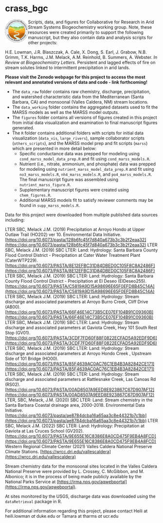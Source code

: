 # crass_bgc

<img align="left" width="15%" src=figures/CRASS_logo.png> 

Scripts, data, and figures for Collaborative for Research in Arid Stream Systems Biogeochemistry working group. Note, these resources were created primarily to support the following manuscript, but they also contain data and analysis scripts for other projects:

H.E. Lowman, J.R. Blaszczak, A. Cale, X. Dong, S. Earl, J. Grabow, N.B. Grimm, T.K. Harms, J.M. Melack, A.M. Reinhold, B. Summers, A. Webster. *In Review at Biogeochemistry Letters*. Persistent and lagged effects of fire on stream solutes linked to intermittent precipitation in arid lands.

**Please visit the Zenodo webpage for this project to access the most relevant and annotated versions of data and code - link forthcoming!**

- The `data_raw` folder contains raw chemistry, discharge, precipitation, and watershed characteristic data from the Mediterranean (Santa Barbara, CA) and monsoonal (Valles Caldera, NM) stream locations.
- The `data_working` folder contains the aggregated datasets used to fit the MARSS models as well as the MARSS model outputs.
- The `figures` folder contains all versions of figures created in this project from initial data visualization and examination to final manuscript figures generated.
- The `R` folder contains additional folders with scripts for initial data visualization (`data_vis`, `large_rivers`), sample collaborator scripts (`others_scripts`), and the MARSS model prep and fit scripts (`marss`) which are presented in more detail below:
  - Specific conductance data was prepped for modeling using `cond_marss_model_data_prep.R` and fit using `cond_marss_models.R`.
  - Nutrient (i.e., nitrate, ammonium, and phosphate) data was prepped for modeling using `nutrient_marss_model_data_prep.R` and fit using `no3_marss_models.R`, `nh4_marss_models.R`, and `po4_marss_models.R`. The final manuscript figure was assembled using `nutrient_marss_figure.R`.
  - Supplementary manuscript figures were created using `chem_figures.R`.
  - Additional MARSS models fit to satisfy reviewer comments may be found in `supp_marss_models.R`.
 
Data for this project were downloaded from multiple published data sources including:

LTER SBC, Melack J.M. (2019) Precipitation at Arroyo Hondo at Upper Outlaw Trail (HO202) ver 10. Environmental Data Initiative. [https://doi.org/10.6073/pasta/128b6fc45f7d840a673b3c3b2f2eaa32](https://doi.org/10.6073/pasta/128b6fc45f7d840a673b3c3b2f2eaa32)
LTER SBC, Melack J.M. (2019) SBC LTER: Land: Hydrology: Santa Barbara County Flood Control District - Precipitation at Cater Water Treatment Plant (CaterWTP229). [https://doi.org/10.6073/PASTA/8E12EFBC31D84DBED0C105F8C8A2486F](https://doi.org/10.6073/PASTA/8E12EFBC31D84DBED0C105F8C8A2486F)
LTER SBC, Melack J.M. (2019) SBC LTER: Land: Hydrology: Santa Barbara County Flood Control District - Precipitation at El Deseo (ElDeseo255). [https://doi.org/10.6073/PASTA/C5819A9D15A98696E65F0EFD8B45C14A](https://doi.org/10.6073/PASTA/C5819A9D15A98696E65F0EFD8B45C14A)
LTER SBC, Melack J.M. (2019) SBC LTER: Land: Hydrology: Stream discharge and associated parameters at Arroyo Burro Creek, Cliff Drive (AB00). [https://doi.org/10.6073/PASTA/66F46E14C73B5CE07EF104B91C09360B](https://doi.org/10.6073/PASTA/66F46E14C73B5CE07EF104B91C09360B)
LTER SBC, Melack J.M. (2019) SBC LTER: Land: Hydrology: Stream discharge and associated parameters at Gaviota Creek, Hwy 101 South Rest Stop (GV01). [https://doi.org/10.6073/PASTA/3CDF7FD60F88F0822ECFAD5A92EDF9D6](https://doi.org/10.6073/PASTA/3CDF7FD60F88F0822ECFAD5A92EDF9D6)
LTER SBC, Melack J.M. (2019) SBC LTER: Land: Hydrology: Stream discharge and associated parameters at Arroyo Hondo Creek , Upstream Side of 101 Bridge (HO00). [https://doi.org/10.6073/PASTA/85F4639AC0AC76C1EB4B3A82842CE171](https://doi.org/10.6073/PASTA/85F4639AC0AC76C1EB4B3A82842CE171)
LTER SBC, Melack J.M. (2019) SBC LTER: Land: Hydrology: Stream discharge and associated parameters at Rattlesnake Creek, Las Canoas Rd (RS02). [https://doi.org/10.6073/PASTA/00AD8507A9EED8E923867C67D907AF12](https://doi.org/10.6073/PASTA/00AD8507A9EED8E923867C67D907AF12)
LTER, SBC, Melack, J.M. (2020) SBC LTER: Land: Stream chemistry in the Santa Barbara Coastal drainage area, 2000-2018. Environmental Data Initiative. [https://doi.org/10.6073/pasta/ae8784dcba16a65aa3c8e44321b7c1bb](https://doi.org/10.6073/pasta/ae8784dcba16a65aa3c8e44321b7c1bb)
LTER SBC, Melack J.M. (2022) SBC LTER: Land: Hydrology: Precipitation at Gaviota at Las Cruces School (GV202). [https://doi.org/10.6073/PASTA/9E655E16C8386E8A0CD475F9EB4A8FCD](https://doi.org/10.6073/PASTA/9E655E16C8386E8A0CD475F9EB4A8FCD)
Western Regional Climate Center (2021) Valles Caldera National Preserve Climate Stations. [https://wrcc.dri.edu/vallescaldera](https://wrcc.dri.edu/vallescaldera)

Stream chemistry data for the monsoonal sites located in the Valles Caldera National Preserve were provided by L. Crossey, C. McGibbon, and M. Albonico; it is in the process of being made publicly available by the National Parks Service at [https://irma.nps.gov/aqwebportal](https://irma.nps.gov/aqwebportal).

At sites monitored by the USGS, discharge data was downloaded using the `dataRetrieval` package in R.

For additional information regarding this project, please contact Heili at heili.lowman _at_ duke.edu or Tamara at tharms _at_ ucr.edu
